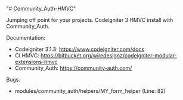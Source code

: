 "# Community_Auth-HMVC" 

Jumping off point for your projects. 
Codeigniter 3 HMVC install with Community_Auth. 

Documentation: 
 - Codeigniter 3.1.3: https://www.codeigniter.com/docs
 - CI HMVC: https://bitbucket.org/wiredesignz/codeigniter-modular-extensions-hmvc
 - Community_Auth: https://community-auth.com/


Bugs:
 - modules/community_auth/helpers/MY_form_helper (Line: 82)